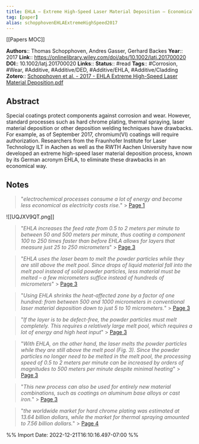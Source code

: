 ```yaml
---
title: EHLA – Extreme High-Speed Laser Material Deposition – Economical and effective protection against corrosion and wear
tag: [paper]
alias: schopphovenEHLAExtremeHighSpeed2017
---
```


[[Papers MOC]]

**Authors**:: Thomas Schopphoven, Andres Gasser, Gerhard Backes
**Year**:: 2017
**Link**:: https://onlinelibrary.wiley.com/doi/abs/10.1002/latj.201700020
**DOI**:: 10.1002/latj.201700020
**Links**:: 
**Status**:: #read
**Tags**:: #Corrosion, #Wear, #Additive, #Additive/DED, #Additive/EHLA, #Additive/Cladding
**Zotero**:: [Schopphoven et al. - 2017 - EHLA Extreme High-Speed Laser Material Deposition.pdf](zotero://select/library/items/XX4J8NAF)

## Abstract

Special coatings protect components against corrosion and wear. However, standard processes such as hard chrome plating, thermal spraying, laser material deposition or other deposition welding techniques have drawbacks. For example, as of September 2017, chromium(VI) coatings will require authorization. Researchers from the Fraunhofer Institute for Laser Technology ILT in Aachen as well as the RWTH Aachen University have now developed an extreme high-speed laser material deposition process, known by its German acronym EHLA, to eliminate these drawbacks in an economical way.
## Notes  

> "_electrochemical processes consume a lot of energy and become less economical as electricity costs rise._"
		> [Page 1](zotero://open-pdf/library/items/XX4J8NAF?page=1&annotation=NHYAJ7BC)

	
![[UQJXV9QT.png]]

	
> "_EHLA increases the feed rate from 0.5 to 2 meters per minute to between 50 and 500 meters per minute, thus coating a component 100 to 250 times faster than before EHLA allows for layers that measure just 25 to 250 micrometers_"
		> [Page 3](zotero://open-pdf/library/items/XX4J8NAF?page=3&annotation=AAV6Z4YG)

	
> "_EHLA uses the laser beam to melt the powder particles while they are still above the melt pool. Since drops of liquid material fall into the melt pool instead of solid powder particles, less material must be melted – a few micrometers suffice instead of hundreds of micrometers_"
		> [Page 3](zotero://open-pdf/library/items/XX4J8NAF?page=3&annotation=PKQILPWQ)

	
> "_Using EHLA shrinks the heat-affected zone by a factor of one hundred: from between 500 and 1000 micrometers in conventional laser material deposition down to just 5 to 10 micrometers._"
		> [Page 3](zotero://open-pdf/library/items/XX4J8NAF?page=3&annotation=5U6TQCCJ)

	
> "_If the layer is to be defect-free, the powder particles must melt completely. This requires a relatively large melt pool, which requires a lot of energy and high heat input_"
		> [Page 3](zotero://open-pdf/library/items/XX4J8NAF?page=3&annotation=USLRGBLK)

	
> "_With EHLA, on the other hand, the laser melts the powder particles while they are still above the melt pool (Fig. 3). Since the powder particles no longer need to be melted in the melt pool, the processing speed of 0.5 to 2 meters per minute can be increased by orders of magnitudes to 500 meters per minute despite minimal heating_"
		> [Page 3](zotero://open-pdf/library/items/XX4J8NAF?page=3&annotation=DJYGXJJI)

	
> "_This new process can also be used for entirely new material combinations, such as coatings on aluminum base alloys or cast iron._"
		> [Page 3](zotero://open-pdf/library/items/XX4J8NAF?page=3&annotation=BQWEFDR2)

	
> "_the worldwide market for hard chrome plating was estimated at 13.64 billion dollars, while the market for thermal spraying amounted to 7.56 billion dollars._"
		> [Page 4](zotero://open-pdf/library/items/XX4J8NAF?page=4&annotation=LDLGVKCF)

	


%% Import Date: 2022-12-21T16:10:16.497-07:00 %%
